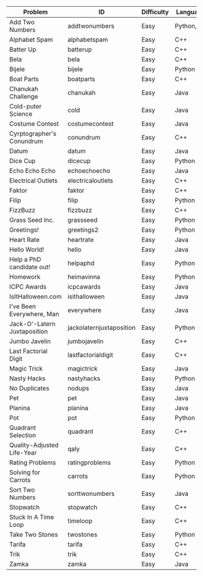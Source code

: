 |Problem|ID|Difficulty|Languages|
|---|---|---|---|
|Add Two Numbers|addtwonumbers|Easy|Python,Java|
|Alphabet Spam|alphabetspam|Easy|C++|
|Batter Up|batterup|Easy|C++|
|Bela|bela|Easy|C++|
|Bijele|bijele|Easy|Python|
|Boat Parts|boatparts|Easy|C++|
|Chanukah Challenge|chanukah|Easy|Java|
|Cold-puter Science|cold|Easy|Java|
|Costume Contest|costumecontest|Easy|Java|
|Cyrptographer's Conundrum|conundrum|Easy|C++|
|Datum|datum|Easy|Java|
|Dice Cup|dicecup|Easy|Python|
|Echo Echo Echo|echoechoecho|Easy|Java|
|Electrical Outlets|electricaloutlets|Easy|C++|
|Faktor|faktor|Easy|C++|
|Filip|filip|Easy|Python|
|FizzBuzz|fizzbuzz|Easy|C++|
|Grass Seed Inc.|grassseed|Easy|Python|
|Greetings!|greetings2|Easy|Python|
|Heart Rate|heartrate|Easy|Java|
|Hello World!|hello|Easy|Java|
|Help a PhD candidate out!|helpaphd|Easy|Python|
|Homework|heimavinna|Easy|Python|
|ICPC Awards|icpcawards|Easy|Java|
|IsItHalloween.com|isithalloween|Easy|Java|
|I've Been Everywhere, Man|everywhere|Easy|Java|
|Jack-O'-Latern Juxtaposition|jackolaternjuxtaposition|Easy|Python|
|Jumbo Javelin|jumbojavelin|Easy|C++|
|Last Factorial Digit|lastfactorialdigit|Easy|C++|
|Magic Trick|magictrick|Easy|Java|
|Nasty Hacks|nastyhacks|Easy|Python|
|No Duplicates|nodups|Easy|Java|
|Pet|pet|Easy|Java|
|Planina|planina|Easy|Java|
|Pot|pot|Easy|Python|
|Quadrant Selection|quadrant|Easy|C++|
|Quality-Adjusted Life-Year|qaly|Easy|C++|
|Rating Problems|ratingproblems|Easy|Python|
|Solving for Carrots|carrots|Easy|Python|
|Sort Two Numbers|sorttwonumbers|Easy|Java|
|Stopwatch|stopwatch|Easy|C++|
|Stuck In A Time Loop|timeloop|Easy|C++|
|Take Two Stones|twostones|Easy|Python|
|Tarifa|tarifa|Easy|C++|
|Trik|trik|Easy|C++|
|Zamka|zamka|Easy|Java|
